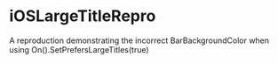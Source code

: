 # iOSLargeTitleRepro
 A reproduction demonstrating the incorrect BarBackgroundColor when using On<iOS>().SetPrefersLargeTitles(true)
